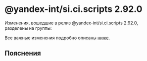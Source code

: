 # @yandex-int/si.ci.scripts 2.92.0

<!-- ЧЕЛОВЕЧЕСКОЕ ВСТУПЛЕНИЕ -->

Изменения, вошедшие в релиз @yandex-int/si.ci.scripts 2.92.0, разделены на группы:

Все важные изменения подробно описаны [ниже](#Пояснения).

## Пояснения

